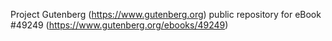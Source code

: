 Project Gutenberg (https://www.gutenberg.org) public repository for eBook #49249 (https://www.gutenberg.org/ebooks/49249)

